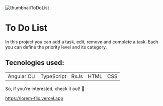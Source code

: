 ![thumbnailToDoList](https://github.com/matheusfernandes-git/ToDoList/assets/100592742/eb3535fe-6447-4d55-abc8-2bf34230cad1)
<h1>To Do List</h1>
<p>In this project you can add a task, edit, remove and complete a task. Each you can define the priority level and its category.</p>

<h2>Tecnologies used:</h2>
<table>
  <tr>
    <td>Angular CLI</td>
    <td>TypeScript</td>
    <td>RxJs</td>
    <td>HTML</td>
    <td>CSS</td>
   </tr>
   </table>
   
   So, if you're interested, check it out! 🙂
   
  https://lorem-flix.vercel.app



